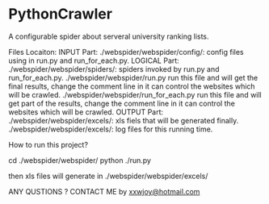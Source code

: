 # PythonCrawler
A configurable spider about serveral university ranking lists.



Files Locaiton:
INPUT Part: ./webspider/webspider/config/: config files using in run.py and run_for_each.py.
LOGICAL Part: ./webspider/webspider/spiders/: spiders invoked by run.py and run_for_each.py.
              ./webspider/webspider/run.py run this file and will get the final results, change the comment line in it can control the websites which will be crawled.
             ./webspider/webspider/run_for_each.py run this file and will get part of the results, change the comment line in it can control the websites which will be crawled.
OUTPUT Part: ./webspider/webspider/excels/: xls fiels that will be generated finally.
             ./webspider/webspider/excels/: log files for this running time.


How to run this project?

cd ./webspider/webspider/ python ./run.py

then xls files will generate in ./webspider/webspider/excels/

ANY QUSTIONS ? CONTACT ME by xxwjoy@hotmail.com
